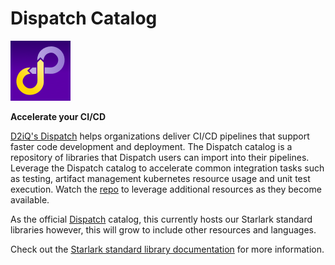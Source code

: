 # Dispatch Catalog

![Image description](../images/dispatch-service-icon--medium.png)

**Accelerate your CI/CD**

[D2iQ's Dispatch](https://d2iq.com/solutions/ksphere/dispatch) helps organizations deliver CI/CD pipelines that support faster code development and deployment. The Dispatch catalog is a repository of libraries that Dispatch users can import into their pipelines.  Leverage the Dispatch catalog to accelerate common integration tasks such as testing, artifact management kubernetes resource usage and unit test execution. Watch the [repo](https://github.com/mesosphere/dispatch-catalog) to leverage additional resources as they become available.

As the official [Dispatch](https://docs.d2iq.com/ksphere/dispatch/latest/) catalog, this currently hosts our Starlark standard libraries however, this will grow to include other resources and languages.

Check out the [Starlark standard library documentation](./starlark/) for more information.

